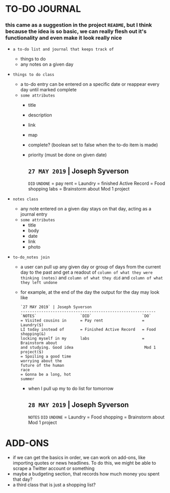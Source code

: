 # TO-DO JOURNAL
### this came as a suggestion in the project `README`, but I think because the idea is so basic, we can really flesh out it's functionality and even make it look really nice

* `a to-do list and journal that keeps track of`
  - things to do
  - any notes on a given day

* `things to do class`
  - a to-do entry can be entered on a specific date or reappear every day until marked complete
  - `some attributes`
    - title
    - description
    - link
    - map
    - complete? (boolean set to false when the to-do item is made)
    - priority (must be done on given date)


        `27 MAY 2019` | Joseph Syverson
        -----------------------------------------------------------
        `DID`                       `UNDONE`
        = pay rent                  = Laundry
        = finished Active Record    = Food shopping
        labs                        = Brainstorm about Mod 1
                                    project


* `notes class`
  - any note entered on a given day stays on that day, acting as a journal entry
  - `some attributes`
      - title
      - body
      - date
      - link
      - photo

* `to-do_notes join`
  - a user can pull up any given day or group of days from the current day to the past and get a readout of `column of what they were thinking (notes)` and `column of what they did` and `column of what they left undone`
  - for example, at the end of the day the output for the day may look like


        `27 MAY 2019` | Joseph Syverson
        -----------------------------------------------------------
        `NOTES`                   `DID`                      `DO`
        = Visited cousins in      = Pay rent                 = Laundry($)
        LI today instead of       = Finished Active Record   = Food shopping(&)
        locking myself in my      labs                       = Brainstorm about
        and studying. Good idea                               Mod 1 project($)
        = Spoiling a good time
        worrying about the
        future of the human
        race
        = Gonna be a long, hot
        summer


    - when I pull up my to do list for tomorrow


        `28 MAY 2019` | Joseph Syverson
        -----------------------------------------------------------
        `NOTES`                   `DID`                     `UNDONE`
                                                             = Laundry
                                                             = Food shopping
                                                             = Brainstorm about Mod
                                                              1 project


# ADD-ONS
  - if we can get the basics in order, we can work on add-ons, like importing quotes or news headlines. To do this, we might be able to scrape a Twitter account or something
  - maybe a budgeting section, that records how much money you spent that day?
  - a third class that is just a shopping list?
